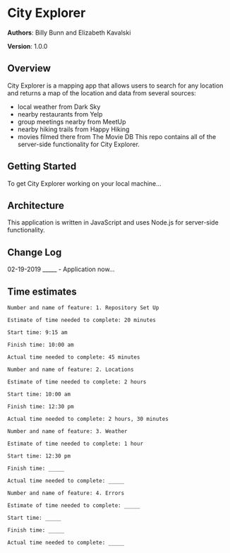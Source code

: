 # City Explorer

**Authors**: Billy Bunn and Elizabeth Kavalski

**Version**: 1.0.0 
<!-- (increment the patch/fix version number if you make more commits past your first submission) -->

## Overview
City Explorer is a mapping app that allows users to search for any location and returns a map of the location and data from several sources: 
* local weather from Dark Sky
* nearby restaurants from Yelp
* group meetings nearby from MeetUp
* nearby hiking trails from Happy Hiking
* movies filmed there from The Movie DB
This repo contains all of the server-side functionality for City Explorer.

## Getting Started
To get City Explorer working on your local machine…

## Architecture
This application is written in JavaScript and uses Node.js for server-side functionality. 
<!-- Provide a detailed description of the application design. What technologies (languages, libraries, etc) you're using, and any other relevant design information. -->

## Change Log
02-19-2019 _____ - Application now…

<!-- Use this area to document the iterative changes made to your application as each feature is successfully implemented. Use time stamps. Here's an examples:

01-01-2001 4:59pm - Application now has a fully-functional express server, with a GET route for the location resource.

## Credits and Collaborations
<!-- Give credit (and a link) to other people or resources that helped you build this application. -->

## Time estimates

```
Number and name of feature: 1. Repository Set Up

Estimate of time needed to complete: 20 minutes

Start time: 9:15 am

Finish time: 10:00 am

Actual time needed to complete: 45 minutes
```

```
Number and name of feature: 2. Locations

Estimate of time needed to complete: 2 hours

Start time: 10:00 am

Finish time: 12:30 pm

Actual time needed to complete: 2 hours, 30 minutes
```

```
Number and name of feature: 3. Weather

Estimate of time needed to complete: 1 hour

Start time: 12:30 pm

Finish time: _____

Actual time needed to complete: _____
```
```
Number and name of feature: 4. Errors

Estimate of time needed to complete: _____

Start time: _____

Finish time: _____

Actual time needed to complete: _____
```
